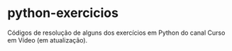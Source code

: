 # python-exercicios
 
 Códigos de resolução de alguns dos exercícios em Python do canal Curso em Vídeo (em atualização).
